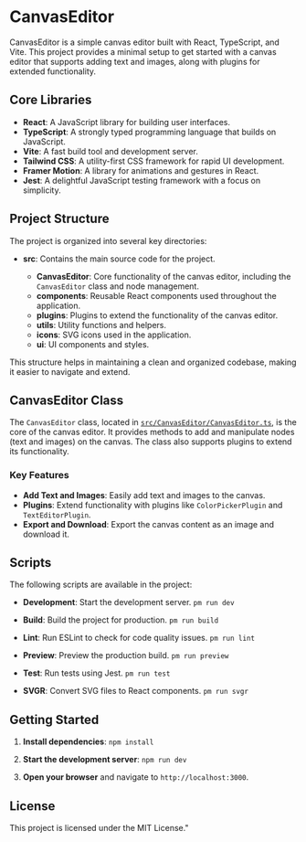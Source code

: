 # CanvasEditor

CanvasEditor is a simple canvas editor built with React, TypeScript, and Vite. This project provides a minimal setup to get started with a canvas editor that supports adding text and images, along with plugins for extended functionality.

## Core Libraries

- **React**: A JavaScript library for building user interfaces.
- **TypeScript**: A strongly typed programming language that builds on JavaScript.
- **Vite**: A fast build tool and development server.
- **Tailwind CSS**: A utility-first CSS framework for rapid UI development.
- **Framer Motion**: A library for animations and gestures in React.
- **Jest**: A delightful JavaScript testing framework with a focus on simplicity.

## Project Structure

The project is organized into several key directories:

- **src**: Contains the main source code for the project.

  - **CanvasEditor**: Core functionality of the canvas editor, including the `CanvasEditor` class and node management.
  - **components**: Reusable React components used throughout the application.
  - **plugins**: Plugins to extend the functionality of the canvas editor.
  - **utils**: Utility functions and helpers.
  - **icons**: SVG icons used in the application.
  - **ui**: UI components and styles.

This structure helps in maintaining a clean and organized codebase, making it easier to navigate and extend.

## CanvasEditor Class

The `CanvasEditor` class, located in [`src/CanvasEditor/CanvasEditor.ts`](src/CanvasEditor/CanvasEditor.ts), is the core of the canvas editor. It provides methods to add and manipulate nodes (text and images) on the canvas. The class also supports plugins to extend its functionality.

### Key Features

- **Add Text and Images**: Easily add text and images to the canvas.
- **Plugins**: Extend functionality with plugins like `ColorPickerPlugin` and `TextEditorPlugin`.
- **Export and Download**: Export the canvas content as an image and download it.

## Scripts

The following scripts are available in the project:

- **Development**: Start the development server. `pm run dev`

- **Build**: Build the project for production. `pm run build`

- **Lint**: Run ESLint to check for code quality issues. `pm run lint`

- **Preview**: Preview the production build. `pm run preview`

- **Test**: Run tests using Jest. `pm run test`

- **SVGR**: Convert SVG files to React components. `pm run svgr`

## Getting Started

1. **Install dependencies**: `npm install `

2. **Start the development server**: `npm run dev `

3. **Open your browser** and navigate to `http://localhost:3000`.

## License

This project is licensed under the MIT License."
